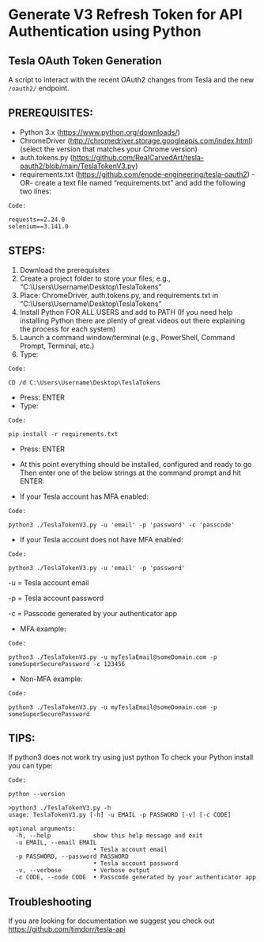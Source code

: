# Generate V3 Refresh Token for API Authentication using Python
## Tesla OAuth Token Generation
A script to interact with the recent OAuth2 changes from Tesla and the new `/oauth2/` endpoint.

## PREREQUISITES:​
- Python 3.x (https://www.python.org/downloads/)
- ChromeDriver (http://chromedriver.storage.googleapis.com/index.html) (select the version that matches your Chrome version)
- auth.tokens.py (https://github.com/RealCarvedArt/tesla-oauth2/blob/main/TeslaTokenV3.py)
- requirements.txt (https://github.com/enode-engineering/tesla-oauth2) -OR- create a text file named “requirements.txt” and add the following two lines:
```
Code:

requests==2.24.0
selenium==3.141.0
```
## STEPS:​
1. Download the prerequisites
2. Create a project folder to store your files; e.g., “C:\Users\Username\Desktop\TeslaTokens”
3. Place: ChromeDriver, auth.tokens.py, and requirements.txt in “C:\Users\Username\Desktop\TeslaTokens”
4. Install Python FOR ALL USERS and add to PATH (If you need help installing Python there are plenty of great videos out there explaining the process for each system)
5. Launch a command window/terminal (e.g., PowerShell, Command Prompt, Terminal, etc.)
6. Type:
```
Code:

CD /d C:\Users\Username\Desktop\TeslaTokens
```
- Press: ENTER
- Type:
```
Code:

pip install -r requirements.txt
```
- Press: ENTER
- At this point everything should be installed, configured and ready to go
Then enter one of the below strings at the command prompt and hit ENTER:

- If your Tesla account has MFA enabled:
```
Code:

python3 ./TeslaTokenV3.py -u 'email' -p 'password' -c 'passcode'
```
- If your Tesla account does not have MFA enabled:
```
Code:

python3 ./TeslaTokenV3.py -u 'email' -p 'password'
```
  -u = Tesla account email
  
  -p = Tesla account password
  
  -c = Passcode generated by your authenticator app

- MFA example:
```
Code:

python3 ./TeslaTokenV3.py -u myTeslaEmail@someDomain.com -p someSuperSecurePassword -c 123456
```
- Non-MFA example:
```
Code:

python3 ./TeslaTokenV3.py -u myTeslaEmail@someDomain.com -p someSuperSecurePassword
```
## TIPS:​
If python3 does not work try using just python
To check your Python install you can type:
```
Code:

python --version
```
```
>python3 ./TeslaTokenV3.py -h
usage: TeslaTokenV3.py [-h] -u EMAIL -p PASSWORD [-v] [-c CODE]

optional arguments:
  -h, --help            show this help message and exit
  -u EMAIL, --email EMAIL
                        • Tesla account email
  -p PASSWORD, --password PASSWORD
                        • Tesla account password
  -v, --verbose         • Verbose output
  -c CODE, --code CODE  • Passcode generated by your authenticator app
```
## Troubleshooting
If you are looking for documentation we suggest you check out https://github.com/timdorr/tesla-api
